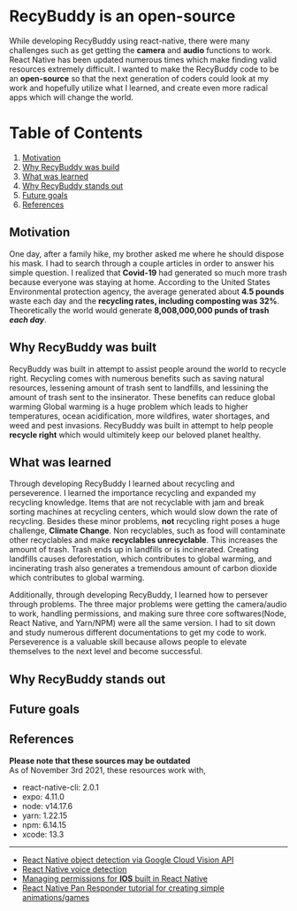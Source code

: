 # RecyBuddy is an open-source
While developing RecyBuddy using react-native, there were many challenges such as get getting the **camera** and **audio** functions to work.
React Native has been updated numerous times which make finding valid resources extremely difficult. I wanted to make the RecyBuddy code to be an **open-source**
so that the next generation of coders could look at my work and hopefully utilize what I learned, and create even more radical apps which will change the world.

# Table of Contents
1. [Motivation](#motivation)
2. [Why RecyBuddy was build](#why-recybuddy-was-built)
3. [What was learned](#what-was-learned)
4. [Why RecyBuddy stands out](#why-recybuddy-stands-out)
5. [Future goals](#future-goals)
6. [References](#references)


## Motivation
One day, after a family hike, my brother asked me where he should dispose his mask. I had to search through a couple articles in order to answer his
simple question. I realized that **Covid-19** had generated so much more trash because everyone was staying at home. According to the United States
Environmental protection agency, the average generated about **4.5 pounds** waste each day and the **recycling rates, including composting was 32%**. 
Theoretically the world would generate **8,008,000,000 punds of trash *each day***.
## Why RecyBuddy was built
RecyBuddy was built in attempt to assist people around the world to recycle right. Recycling comes with numerous benefits such as saving natural resources,
lessening amount of trash sent to landfills, and lessining the amount of trash sent to the insinerator. These benefits can reduce global warming Global warming
is a huge problem which leads to higher temperatures, ocean acidification, more wildfires, water shortages, and weed and pest invasions. RecyBuddy was built
in attempt to help people **recycle right** which would ultimitely keep our beloved planet healthy.
## What was learned
Through developing RecyBuddy I learned about recycling and perseverence. I learned the importance recycling and expanded my recycling knowledge. Items that are not recyclable with jam and break sorting machines at recycling centers, which would slow down the rate of recycling. Besides these minor problems, **not** recycling right poses a huge challenge, **Climate Change**. Non recyclables, such as food will contaminate other recyclables and make **recyclables unrecyclable**. This increases the amount of trash. Trash ends up in landfills or is incinerated. Creating landfills causes deforestation, which contributes to global warming, and incinerating trash also generates a tremendous amount of carbon dioxide which contributes to global warming. 

Additionally, through developing RecyBuddy, I learned how to persever through problems. The three major problems were getting the camera/audio to work, handling permissions, and making sure three core softwares(Node, React Native, and Yarn/NPM) were all the same version. I had to sit down and study numerous different documentations to get my code to work. Perseverence is a valuable skill because allows people to elevate themselves to the next level and become successful.
## Why RecyBuddy stands out
## Future goals
## References
**Please note that these sources may be outdated**
<br />As of November 3rd 2021, these resources work with,
- react-native-cli: 2.0.1
- expo: 4.11.0
- node: v14.17.6
- yarn: 1.22.15
- npm: 6.14.15
- xcode: 13.3

---

- [React Native object detection via Google Cloud Vision API](https://github.com/flexbox/machine-learning-with-javascript/tree/master/vision) <br />
- [React Native voice detection](https://dev-yakuza.posstree.com/en/react-native/react-native-voice/) <br />
- [Managing permissions for **IOS** built in React Native](https://rossbulat.medium.com/react-native-managing-app-permissions-for-ios-4204e2286598) <br />
- [React Native Pan Responder tutorial for creating simple animations/games](https://www.youtube.com/watch?v=dXVgb3igGJ4&list=PLYxzS__5yYQmdfEyKDrlG5E0F0u7_iIUo) <br />
